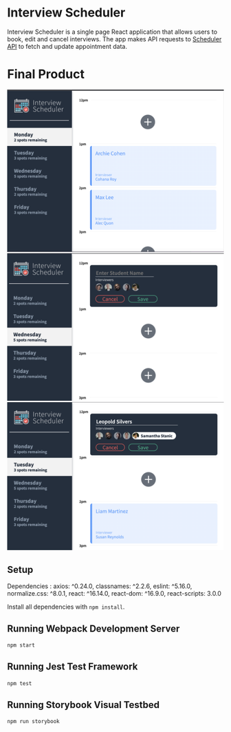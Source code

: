 # Interview Scheduler 
Interview Scheduler is a single page React application that allows users to book, edit and cancel interviews.
The app makes API requests to [Scheduler API](https://github.com/lighthouse-labs/scheduler-api) to fetch and update appointment data. 

# Final Product
!["Screenshot - view appointments"](https://github.com/akshathakulkarni/Scheduler/blob/master/docs/View.png?raw=true)
!["Screenshot - book an interview"](https://github.com/akshathakulkarni/Scheduler/blob/master/docs/Book.png?raw=true)
!["Screenshot - edit an interview"](https://github.com/akshathakulkarni/Scheduler/blob/master/docs/Edit.png?raw=true)

## Setup

Dependencies : 
axios: ^0.24.0,
classnames: ^2.2.6,
eslint: ^5.16.0,
normalize.css: ^8.0.1,
react: ^16.14.0,
react-dom: ^16.9.0,
react-scripts: 3.0.0

Install all dependencies with `npm install`.

## Running Webpack Development Server

```sh
npm start
```

## Running Jest Test Framework

```sh
npm test
```

## Running Storybook Visual Testbed

```sh
npm run storybook
```
